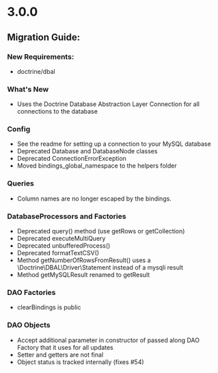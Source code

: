 # 3.0.0

## Migration Guide:

### New Requirements:
* doctrine/dbal

### What's New
* Uses the Doctrine Database Abstraction Layer Connection for all connections to the database


### Config
* See the readme for setting up a connection to your MySQL database
* Deprecated Database and DatabaseNode classes
* Deprecated ConnectionErrorException
* Moved bindings_global_namespace to the helpers folder

### Queries
* Column names are no longer escaped by the bindings.

### DatabaseProcessors and Factories
* Deprecated query() method (use getRows or getCollection)
* Deprecated executeMultiQuery
* Deprecated unbufferedProcess()
* Deprecated formatTextCSV()
* Method getNumberOfRowsFromResult() uses a \Doctrine\DBAL\Driver\Statement instead of a mysqli result
* Method getMySQLResult renamed to getResult

### DAO Factories
* clearBindings is public


### DAO Objects
* Accept additional parameter in constructor of passed along DAO Factory that it uses for all updates
* Setter and getters are not final
* Object status is tracked internally (fixes #54)